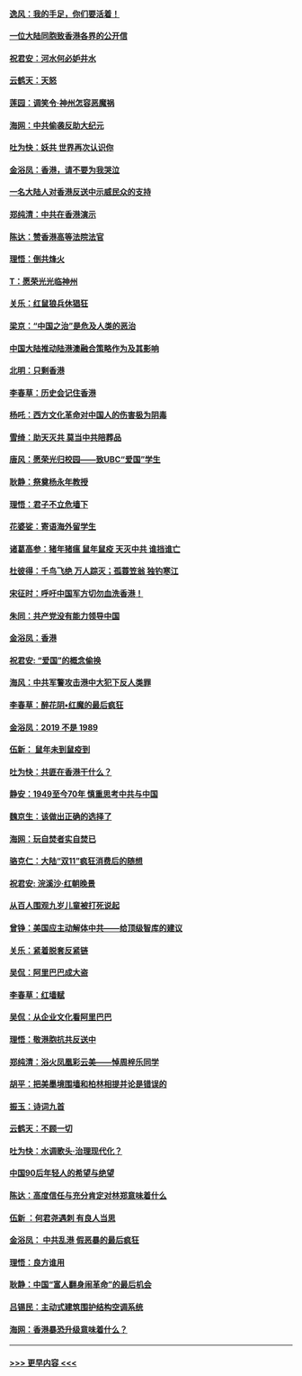 #### [逸风：我的手足，你们要活着！](../pages/nsc993/n11676352.md?t=11241933) 
#### [一位大陆同胞致香港各界的公开信](../pages/nsc993/n11675761.md?t=11241933) 
#### [祝君安：河水何必妒井水](../pages/nsc993/n11675746.md?t=11241933) 
#### [云鹤天：天怒](../pages/nsc993/n11675718.md?t=11241933) 
#### [莲园：调笑令‧神州怎容恶魔祸](../pages/nsc993/n11675648.md?t=11241933) 
#### [海网：中共偷袭反助大纪元](../pages/nsc993/n11673515.md?t=11241933) 
#### [吐为快：妖共 世界再次认识你](../pages/nsc993/n11673506.md?t=11241933) 
#### [金浴凤：香港，请不要为我哭泣](../pages/nsc993/n11673248.md?t=11241933) 
#### [一名大陆人对香港反送中示威民众的支持](../pages/nsc993/n11672615.md?t=11241933) 
#### [郑纯清：中共在香港演示](../pages/nsc993/n11670539.md?t=11241933) 
#### [陈达：赞香港高等法院法官](../pages/nsc993/n11669542.md?t=11241933) 
#### [理悟：倒共烽火](../pages/nsc993/n11668844.md?t=11241933) 
#### [T：愿荣光光临神州](../pages/nsc993/n11668421.md?t=11241933) 
#### [关乐：红鼠狼兵休猖狂](../pages/nsc993/n11668378.md?t=11241933) 
#### [梁京：“中国之治”是危及人类的恶治](../pages/nsc993/n11668328.md?t=11241933) 
#### [中国大陆推动陆港澳融合策略作为及其影响](../pages/nsc993/n11668157.md?t=11241933) 
#### [北明：只剩香港](../pages/nsc993/n11668002.md?t=11241933) 
#### [李春草：历史会记住香港](../pages/nsc993/n11667927.md?t=11241933) 
#### [杨吒：西方文化革命对中国人的伤害极为阴毒](../pages/nsc993/n11664521.md?t=11241933) 
#### [雪绮：助天灭共 莫当中共陪葬品](../pages/nsc993/n11662650.md?t=11241933) 
#### [唐风：愿荣光归校园——致UBC“爱国”学生](../pages/nsc993/n11662194.md?t=11241933) 
#### [耿静：祭奠杨永年教授](../pages/nsc993/n11662514.md?t=11241933) 
#### [理悟：君子不立危墙下](../pages/nsc993/n11662172.md?t=11241933) 
#### [花婆娑：寄语海外留学生](../pages/nsc993/n11662121.md?t=11241933) 
#### [诸葛高参：猪年猪瘟 鼠年鼠疫 天灭中共 谁挡谁亡](../pages/nsc993/n11661980.md?t=11241933) 
#### [杜彼得：千鸟飞绝 万人踪灭；孤蓑笠翁 独钓寒江](../pages/nsc993/n11661170.md?t=11241933) 
#### [宋征时：呼吁中国军方切勿血洗香港！](../pages/nsc993/n11415318.md?t=11241933) 
#### [朱同：共产党没有能力领导中国](../pages/nsc993/n11660421.md?t=11241933) 
#### [金浴凤：香港](../pages/nsc993/n11660419.md?t=11241933) 
#### [祝君安: “爱国”的概念偷换](../pages/nsc993/n11659706.md?t=11241933) 
#### [海风：中共军警攻击港中大犯下反人类罪](../pages/nsc993/n11659632.md?t=11241933) 
#### [李春草：醉花阴•红魔的最后疯狂](../pages/nsc993/n11659287.md?t=11241933) 
#### [金浴凤：2019 不是 1989](../pages/nsc993/n11657663.md?t=11241933) 
#### [伍新： 鼠年未到鼠疫到](../pages/nsc993/n11655098.md?t=11241933) 
#### [吐为快：共匪在香港干什么？](../pages/nsc993/n11654891.md?t=11241933) 
#### [静安：1949至今70年 慎重思考中共与中国](../pages/nsc993/n11651244.md?t=11241933) 
#### [魏京生：该做出正确的选择了](../pages/nsc993/n11653084.md?t=11241933) 
#### [海网：玩自焚者实自焚已](../pages/nsc993/n11652423.md?t=11241933) 
#### [骆克仁：大陆“双11”疯狂消费后的随想](../pages/nsc993/n11652305.md?t=11241933) 
#### [祝君安: 浣溪沙·红朝晚景](../pages/nsc993/n11652258.md?t=11241933) 
#### [从百人围观九岁儿童被打死说起](../pages/nsc993/n11651030.md?t=11241933) 
#### [曾铮：美国应主动解体中共——给顶级智库的建议](../pages/nsc993/n11649888.md?t=11241933) 
#### [关乐：紧着脱套反紧链](../pages/nsc993/n11649069.md?t=11241933) 
#### [吴侃：阿里巴巴成大盗](../pages/nsc993/n11645523.md?t=11241933) 
#### [李春草：红墙赋](../pages/nsc993/n11646389.md?t=11241933) 
#### [吴侃：从企业文化看阿里巴巴](../pages/nsc993/n11645476.md?t=11241933) 
#### [理悟：敬港胞抗共反送中](../pages/nsc993/n11645466.md?t=11241933) 
#### [郑纯清：浴火凤凰彩云美——悼周梓乐同学](../pages/nsc993/n11645155.md?t=11241933) 
#### [胡平：把美墨境围墙和柏林相提并论是错误的](../pages/nsc993/n11645134.md?t=11241933) 
#### [振玉：诗词九首](../pages/nsc993/n11644081.md?t=11241933) 
#### [云鹤天：不顾一切](../pages/nsc993/n11643508.md?t=11241933) 
#### [吐为快：水调歌头·治理现代化？](../pages/nsc993/n11643485.md?t=11241933) 
#### [中国90后年轻人的希望与绝望](../pages/nsc993/n11642317.md?t=11241933) 
#### [陈达：高度信任与充分肯定对林郑意味着什么](../pages/nsc993/n11641441.md?t=11241933) 
#### [伍新 ：何君尧遇刺 有良人当思](../pages/nsc993/n11641503.md?t=11241933) 
#### [金浴凤： 中共乱港  假恶暴的最后疯狂](../pages/nsc993/n11641495.md?t=11241933) 
#### [理悟：良方谁用](../pages/nsc993/n11641463.md?t=11241933) 
#### [耿静：中国“富人翻身闹革命”的最后机会](../pages/nsc993/n11640655.md?t=11241933) 
#### [吕锡民：主动式建筑围护结构空调系统](../pages/nsc993/n11640168.md?t=11241933) 
#### [海网：香港暴恐升级意味着什么？](../pages/nsc993/n11635904.md?t=11241933) 

----
#### [ >>> 更早内容 <<< ](../indexes/nsc993-earlier.md)
